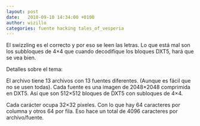 ```yaml
---
layout: post
date:   2010-09-10 14:34:00 +0100
author: wizillo
categories: fuente hacking tales_of_vesperia
---
```


El swizzling es el correcto y por eso se leen las letras. Lo que está mal son los subbloques de 4×4 que cuando decodifique los bloques DXT5, hará que se vea bien.

Detalles sobre el tema:

El archivo tiene 13 archivos con 13 fuentes diferentes. (Aunque es fácil que no se usen todas).
Cada fuente es una imagen de 2048×2048 comprimida en DXT5. Así que son 512×512 bloques de DXT5 con subloques de 4×4.

Cada carácter ocupa 32×32 pixeles. Con lo que hay 64 caracteres por columna y otros 64 por fila. Eso hace un total de 4096 caracteres por archivo/fuente.
